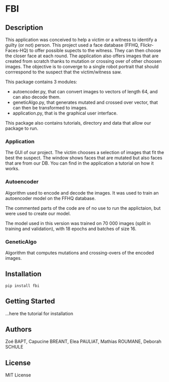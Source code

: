 # FBI

## Description

This application was conceived to help a victim or a witness to identify a guilty (or not) person. This project used a face database (FFHQ, Flickr-Faces-HQ) to offer possible supects to the witness. They can then choose the closer face at each round. The application also offers images that are created from scratch thanks to mutation or crossing over of other choosen images. 
The objective is to converge to a single robot portrait that should corrrespond to the suspect that the victim/witness saw.

This package contains 3 modules:

- autoencoder.py, that can convert images to vectors of length 64, and can also decode them.
- geneticAlgo.py, that generates mutated and crossed over vector, that can then be transformed to images.
- application.py, that is the graphical user interface.

This package also contains tutorials, directory and data that allow our package to run.

### Application

The GUI of our project. The victim chooses a selection of images that fit the best the suspect. The window shows faces that are mutated but also faces that are from our DB. You can find in the application a tutorial on how it works.

### Autoencoder

Algorithm used to encode and decode the images. It was used to train an autoencoder model on the FFHQ database. 

The commented parts of the code are of no use to run the applictaion, but were used to create our model.

The model used in this version was trained on 70 000 images (split in training and validation), with 18 epochs and batches of size 16.

### GeneticAlgo

Algorithm that computes mutations and crossing-overs of the encoded images.

## Installation

`pip install fbi`

## Getting Started

...here the tutorial for installation

## Authors
Zoé BAPT, Capucine BREANT, Elea PAULIAT, Mathias ROUMANE, Deborah SCHULE

## License
MIT License
